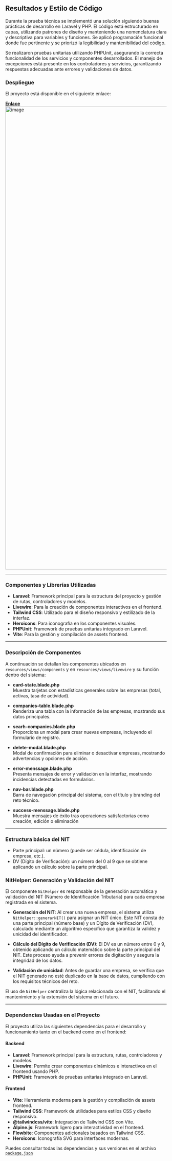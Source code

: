 ## Resultados y Estilo de Código

Durante la prueba técnica se implementó una solución siguiendo buenas prácticas de desarrollo en Laravel y PHP. El código está estructurado en capas, utilizando patrones de diseño y manteniendo una nomenclatura clara y descriptiva para variables y funciones. Se aplicó programación funcional donde fue pertinente y se priorizó la legibilidad y mantenibilidad del código.

Se realizaron pruebas unitarias utilizando PHPUnit, asegurando la correcta funcionalidad de los servicios y componentes desarrollados. El manejo de excepciones está presente en los controladores y servicios, garantizando respuestas adecuadas ante errores y validaciones de datos.

### Despliegue

El proyecto está disponible en el siguiente enlace:

**[Enlace](https://reto-aicoll-main-zjf2ds.laravel.cloud)**
<img width="1920" height="1440" alt="image" src="https://github.com/user-attachments/assets/491d168b-420c-4588-8b04-64fa292f5c4a" />


---

### Componentes y Librerías Utilizadas

- **Laravel**: Framework principal para la estructura del proyecto y gestión de rutas, controladores y modelos.
- **Livewire**: Para la creación de componentes interactivos en el frontend.
- **Tailwind CSS**: Utilizado para el diseño responsivo y estilizado de la interfaz.
- **Heroicons**: Para iconografía en los componentes visuales.
- **PHPUnit**: Framework de pruebas unitarias integrado en Laravel.
- **Vite**: Para la gestión y compilación de assets frontend.

---

### Descripción de Componentes

A continuación se detallan los componentes ubicados en `resources/views/components` y en `resources/views/livewire` y su función dentro del sistema:

- **card-state.blade.php**  
  Muestra tarjetas con estadísticas generales sobre las empresas (total, activas, tasa de actividad).

- **companies-table.blade.php**  
  Renderiza una tabla con la información de las empresas, mostrando sus datos principales.

- **searh-companies.blade.php**  
  Proporciona un modal para crear nuevas empresas, incluyendo el formulario de registro.

- **delete-modal.blade.php**  
  Modal de confirmación para eliminar o desactivar empresas, mostrando advertencias y opciones de acción.

- **error-menssage.blade.php**  
  Presenta mensajes de error y validación en la interfaz, mostrando incidencias detectadas en formularios.

- **nav-bar.blade.php**  
  Barra de navegación principal del sistema, con el título y branding del reto técnico.

- **success-menssage.blade.php**  
  Muestra mensajes de éxito tras operaciones satisfactorias como creación, edición o eliminación
  
---

### Estructura básica del NIT

- Parte principal: un número (puede ser cédula, identificación de empresa, etc.).
- DV (Dígito de Verificación): un número del 0 al 9 que se obtiene aplicando un cálculo sobre la parte principal.

### NitHelper: Generación y Validación del NIT

El componente `NitHelper` es responsable de la generación automática y validación del NIT (Número de Identificación Tributaria) para cada empresa registrada en el sistema.

- **Generación del NIT**: Al crear una nueva empresa, el sistema utiliza `NitHelper::generarNIT()` para asignar un NIT único. Este NIT consta de una parte principal (número base) y un Dígito de Verificación (DV), calculado mediante un algoritmo específico que garantiza la validez y unicidad del identificador.

- **Cálculo del Dígito de Verificación (DV)**: El DV es un número entre 0 y 9, obtenido aplicando un cálculo matemático sobre la parte principal del NIT. Este proceso ayuda a prevenir errores de digitación y asegura la integridad de los datos.

- **Validación de unicidad**: Antes de guardar una empresa, se verifica que el NIT generado no esté duplicado en la base de datos, cumpliendo con los requisitos técnicos del reto.

El uso de `NitHelper` centraliza la lógica relacionada con el NIT, facilitando el mantenimiento y la extensión del sistema en el futuro.

---

### Dependencias Usadas en el Proyecto

El proyecto utiliza las siguientes dependencias para el desarrollo y funcionamiento tanto en el backend como en el frontend:

#### Backend

- **Laravel**: Framework principal para la estructura, rutas, controladores y modelos.
- **Livewire**: Permite crear componentes dinámicos e interactivos en el frontend usando PHP.
- **PHPUnit**: Framework de pruebas unitarias integrado en Laravel.

#### Frontend

- **Vite**: Herramienta moderna para la gestión y compilación de assets frontend.
- **Tailwind CSS**: Framework de utilidades para estilos CSS y diseño responsivo.
- **@tailwindcss/vite**: Integración de Tailwind CSS con Vite.
- **Alpine.js**: Framework ligero para interactividad en el frontend.
- **Flowbite**: Componentes adicionales basados en Tailwind CSS.
- **Heroicons**: Iconografía SVG para interfaces modernas.

Puedes consultar todas las dependencias y sus versiones en el archivo [`package.json`](package.json)


